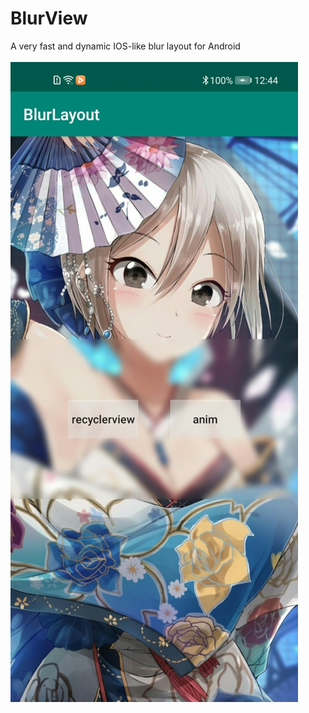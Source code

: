 # BlurView

A very fast and dynamic IOS-like blur layout for Android <br/><br/>
![avatar](demo1.jpg)


